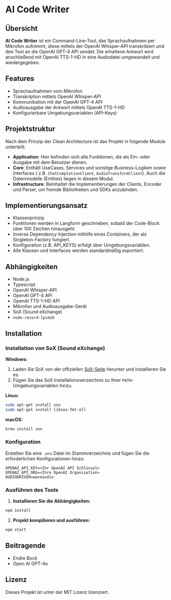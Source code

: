 # AI Code Writer

## Übersicht

**AI Code Writer** ist ein Command-Line-Tool, das Sprachaufnahmen per Mikrofon aufnimmt, diese mittels der OpenAI
Whisper-API transkribiert und den Text an die OpenAI GPT-4 API sendet. Die erhaltene Antwort wird anschließend mit
OpenAI TTS-1-HD in eine Audiodatei umgewandelt und wiedergegeben.

## Features

- Sprachaufnahmen vom Mikrofon
- Transkription mittels OpenAI Whisper-API
- Kommunikation mit der OpenAI GPT-4 API
- Audioausgabe der Antwort mittels OpenAI TTS-1-HD
- Konfigurierbare Umgebungsvariablen (API-Keys)

## Projektstruktur

Nach dem Prinzip der Clean Architecture ist das Projekt in folgende Module unterteilt:

- **Application**: Hier befinden sich alle Funktionen, die als Ein- oder Ausgabe mit dem Benutzer dienen.
- **Core**: Enthält UseCases, Services und sonstige Business-Logiken sowie Interfaces (
  z.B. `ChatCompletionClient`, `AudioTransformClient`). Auch die Datenmodelle (Entities) liegen in diesem Modul.
- **Infrastructure**: Beinhaltet die Implementierungen der Clients, Encoder und Parser, um fremde Bibliotheken und SDKs
  anzubinden.

## Implementierungsansatz

- Klassenprinzip
- Funktionen werden in Langform geschrieben, sobald der Code-Block über 100 Zeichen hinausgeht.
- Inverse Dependency Injection mithilfe eines Containers, der als Singleton-Factory fungiert.
- Konfiguration (z.B. API_KEYS) erfolgt über Umgebungsvariablen.
- Alle Klassen und Interfaces werden standardmäßig exportiert.

## Abhängigkeiten

- Node.js
- Typescript
- OpenAI Whisper-API
- OpenAI GPT-4 API
- OpenAI TTS-1-HD API
- Mikrofon und Audioausgabe-Gerät
- SoX (Sound eXchange)
- `node-record-lpcm16`

## Installation

### Installation von SoX (Sound eXchange)

**Windows:**

1. Laden Sie SoX von der offiziellen [SoX-Seite](http://sox.sourceforge.net/) herunter und installieren Sie es.
2. Fügen Sie das SoX Installationsverzeichnis zu Ihrer `PATH`-Umgebungsvariablen hinzu.

**Linux:**

```sh
sudo apt-get install sox
sudo apt-get install libsox-fmt-all
```

**macOS:**

```sh
brew install sox
```

### Konfiguration

Erstellen Sie eine `.env` Datei im Stammverzeichnis und fügen Sie die erforderlichen Konfigurationen hinzu:

```
OPENAI_API_KEY=<Ihr OpenAI API Schlüssel>
OPENAI_API_ORG=<Ihre OpenAI Organisation>
AUDIODRIVER=waveaudio
```

### Ausführen des Tools

1. **Installieren Sie die Abhängigkeiten:**

```sh
npm install
```

2. **Projekt kompilieren und ausführen:**

```sh
npm start
```

## Beitragende

- Endre Bock
- Open AI GPT-4o

## Lizenz

Dieses Projekt ist unter der MIT Lizenz lizenziert.
